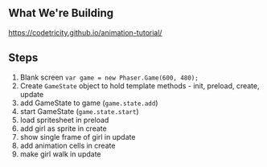 ## What We're Building

https://codetricity.github.io/animation-tutorial/

## Steps

1. Blank screen
    `var game = new Phaser.Game(600, 480);`
1. Create `GameState` object to hold template methods - init, preload, create, update
1. add GameState to game (`game.state.add`)
1. start GameState (`game.state.start`)
1. load spritesheet in preload
1. add girl as sprite in create
1. show single frame of girl in update
1. add animation cells in create
1. make girl walk in update